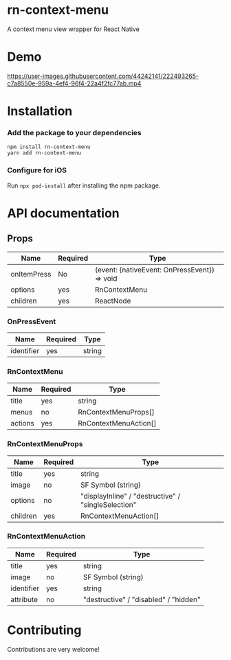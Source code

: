 # rn-context-menu

A context menu view wrapper for React Native

# Demo
https://user-images.githubusercontent.com/44242141/222493265-c7a8550e-959a-4ef4-96f4-22a4f2fc77ab.mp4

# Installation

### Add the package to your dependencies
```
npm install rn-context-menu
yarn add rn-context-menu
```
### Configure for iOS
Run `npx pod-install` after installing the npm package.


# API documentation

## Props
|Name|Required|Type|
|----|--------|----|
|onItemPress|No |(event: {nativeEvent: OnPressEvent}) => void|
|options    |yes|RnContextMenu|
|children   |yes|ReactNode|

### OnPressEvent
|Name|Required|Type|
|----|--------|----|
|identifier|yes|string|

### RnContextMenu
|Name|Required|Type|
|----|--------|----|
|title  |yes|string|
|menus  |no |RnContextMenuProps[]|
|actions|yes|RnContextMenuAction[]|

### RnContextMenuProps
|Name|Required|Type|
|----|--------|----|
|title  |yes |string|
|image  |no  |SF Symbol (string)|
|options|no  |"displayInline" / "destructive" / "singleSelection"|
|children|yes|RnContextMenuAction[]|

### RnContextMenuAction
|Name|Required|Type|
|----|--------|----|
|title     |yes|string|
|image     |no |SF Symbol (string)|
|identifier|yes|string|
|attribute |no |"destructive" / "disabled" / "hidden"|

# Contributing

Contributions are very welcome!
